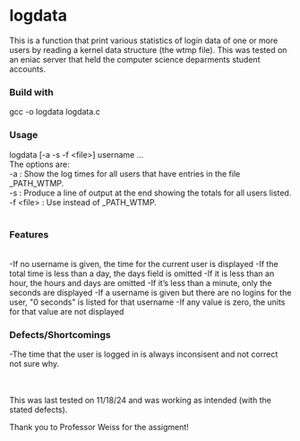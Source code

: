 # logdata
This is a function that print various statistics of login data of one or more users by reading a kernel data structure (the wtmp file). This was tested on an eniac server that held the computer science deparments student accounts.

### Build with
gcc -o logdata logdata.c

### Usage 
logdata \[-a -s -f \<file\>\] username ...
<br>
The options are: <br>
-a : Show the log times for all users that have entries in the file _PATH_WTMP. <br>
-s : Produce a line of output at the end showing the totals for all users listed. <br>
-f \<file\> : Use <file> instead of _PATH_WTMP. <br>
<br>
### Features
<br>
-If no username is given, the time for the current user is displayed
-If the total time is less than a day, the days field is omitted
-If it is less than an hour, the hours and days are omitted 
-If it’s less than a minute, only the seconds are displayed
-If a username is given but there are no logins for the user, "0 seconds" is listed for that username
-If any value is zero, the units for that value are not displayed
<br>

### Defects/Shortcomings
-The time that the user is logged in is always inconsisent and not correct not sure why. 

<br><br>
This was last tested on 11/18/24 and was working as intended (with the stated defects).

Thank you to Professor Weiss for the assigment!
